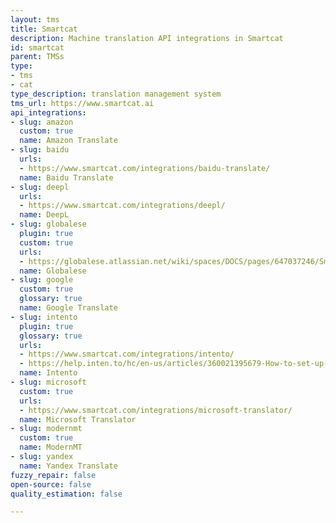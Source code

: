 ```yaml
---
layout: tms
title: Smartcat
description: Machine translation API integrations in Smartcat
id: smartcat
parent: TMSs
type:
- tms
- cat
type_description: translation management system
tms_url: https://www.smartcat.ai
api_integrations:
- slug: amazon
  custom: true
  name: Amazon Translate
- slug: baidu
  urls:
  - https://www.smartcat.com/integrations/baidu-translate/
  name: Baidu Translate
- slug: deepl
  urls:
  - https://www.smartcat.com/integrations/deepl/
  name: DeepL
- slug: globalese
  plugin: true
  custom: true
  urls:
  - https://globalese.atlassian.net/wiki/spaces/DOCS/pages/647037246/Smartcat+connector
  name: Globalese
- slug: google
  custom: true
  glossary: true
  name: Google Translate
- slug: intento
  plugin: true
  glossary: true
  urls:
  - https://www.smartcat.com/integrations/intento/
  - https://help.inten.to/hc/en-us/articles/360021395679-How-to-set-up-Intento-connector-for-Smartcat
  name: Intento
- slug: microsoft
  custom: true
  urls:
  - https://www.smartcat.com/integrations/microsoft-translator/
  name: Microsoft Translator
- slug: modernmt
  custom: true
  name: ModernMT
- slug: yandex
  name: Yandex Translate
fuzzy_repair: false
open-source: false
quality_estimation: false

---
```


